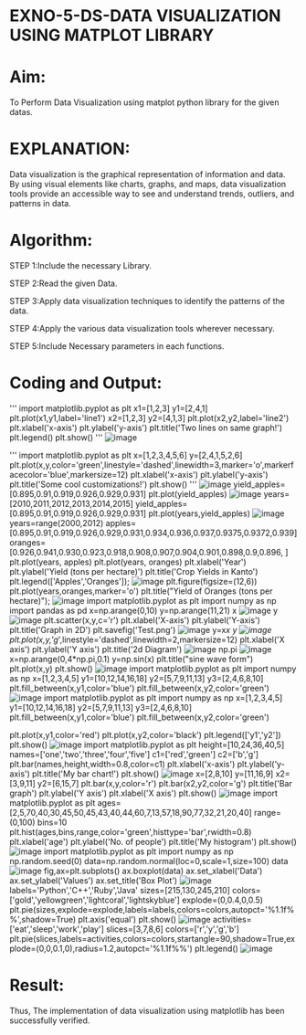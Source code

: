 # EXNO-5-DS-DATA VISUALIZATION USING MATPLOT LIBRARY

# Aim:
  To Perform Data Visualization using matplot python library for the given datas.

# EXPLANATION:
Data visualization is the graphical representation of information and data. By using visual elements like charts, graphs, and maps, data visualization tools provide an accessible way to see and understand trends, outliers, and patterns in data.

# Algorithm:
STEP 1:Include the necessary Library.

STEP 2:Read the given Data.

STEP 3:Apply data visualization techniques to identify the patterns of the data.

STEP 4:Apply the various data visualization tools wherever necessary.

STEP 5:Include Necessary parameters in each functions.

# Coding and Output:
'''
import matplotlib.pyplot as plt
x1=[1,2,3]
y1=[2,4,1]
plt.plot(x1,y1,label='line1')
x2=[1,2,3]
y2=[4,1,3]
plt.plot(x2,y2,label='line2')
plt.xlabel('x-axis')
plt.ylabel('y-axis')
plt.title('Two lines on same graph!')
plt.legend()
plt.show()
'''
![image](https://github.com/user-attachments/assets/1bff390d-1e13-4130-a4c0-bf206ab6777c)

'''
import matplotlib.pyplot as plt
x=[1,2,3,4,5,6]
y=[2,4,1,5,2,6]
plt.plot(x,y,color='green',linestyle='dashed',linewidth=3,marker='o',markerfacecolor='blue',markersize=12)
plt.xlabel('x-axis')
plt.ylabel('y-axis')
plt.title('Some cool customizations!')
plt.show()
'''
![image](https://github.com/user-attachments/assets/0ac59afc-8a37-46ac-8e53-769ebacfea9a)
yield_apples=[0.895,0.91,0.919,0.926,0.929,0.931]
plt.plot(yield_apples)
![image](https://github.com/user-attachments/assets/5d843b6f-909c-4ebd-ad4f-6c5c0c56b752)
years=[2010,2011,2012,2013,2014,2015]
yield_apples=[0.895,0.91,0.919,0.926,0.929,0.931]
plt.plot(years,yield_apples)
![image](https://github.com/user-attachments/assets/c0f93092-6c54-4c12-bba4-d930513797a0)
years=range(2000,2012)
apples=[0.895,0.91,0.919,0.926,0.929,0.931,0.934,0.936,0.937,0.9375,0.9372,0.939]
oranges=[0.926,0.941,0.930,0.923,0.918,0.908,0.907,0.904,0.901,0.898,0.9,0.896, ]
plt.plot(years, apples)
plt.plot(years, oranges)
plt.xlabel('Year')
plt.ylabel('Yield (tons per hectare)')
plt.title('Crop Yields in Kanto')
plt.legend(['Apples','Oranges']);
![image](https://github.com/user-attachments/assets/731a3080-3b93-4e49-a11d-03771ff96acf)
plt.figure(figsize=(12,6))
plt.plot(years,oranges,marker='o')
plt.title("Yield of Oranges (tons per hectare)");
![image](https://github.com/user-attachments/assets/20fd9119-b82a-4b6a-8d78-b3e1c9b2672b)
import matplotlib.pyplot as plt
import numpy as np
import pandas as pd
x=np.arange(0,10)
y=np.arange(11,21)
x
![image](https://github.com/user-attachments/assets/231bc848-964e-4e4b-9325-64c8f87b4456)
y
![image](https://github.com/user-attachments/assets/84be516a-9adb-4b8a-afa9-66284ccbfc6f)
plt.scatter(x,y,c='r')
plt.xlabel('X-axis')
plt.ylabel('Y-axis')
plt.title('Graph in 2D')
plt.savefig('Test.png')
![image](https://github.com/user-attachments/assets/6c704c92-72ec-4604-936c-9f7f4f3a67cb)
y=x*x
y
![image](https://github.com/user-attachments/assets/bb38a363-08f3-46c2-8700-a303f343a086)
plt.plot(x,y,'g*',linestyle='dashed',linewidth=2,markersize=12)
plt.xlabel('X axis')
plt.ylabel('Y axis')
plt.title('2d Diagram')
![image](https://github.com/user-attachments/assets/76dede53-fb9e-454b-93fc-43833770db13)
np.pi
![image](https://github.com/user-attachments/assets/9d656eaf-367e-47ec-ae0d-e5369b79738f)
x=np.arange(0,4*np.pi,0.1)
y=np.sin(x)
plt.title("sine wave form")
plt.plot(x,y)
plt.show()
![image](https://github.com/user-attachments/assets/9dc687ea-39fd-4a9a-8375-a3473bcb486f)
import matplotlib.pyplot as plt
import numpy as np
x=[1,2,3,4,5]
y1=[10,12,14,16,18]
y2=[5,7,9,11,13]
y3=[2,4,6,8,10]
plt.fill_between(x,y1,color='blue')
plt.fill_between(x,y2,color='green')
![image](https://github.com/user-attachments/assets/b3c73545-f193-4ed0-ad2e-bb1ab5100b29)
import matplotlib.pyplot as plt
import numpy as np
x=[1,2,3,4,5]
y1=[10,12,14,16,18]
y2=[5,7,9,11,13]
y3=[2,4,6,8,10]
plt.fill_between(x,y1,color='blue')
plt.fill_between(x,y2,color='green')

plt.plot(x,y1,color='red')
plt.plot(x,y2,color='black')
plt.legend(['y1','y2'])
plt.show()
![image](https://github.com/user-attachments/assets/1832ab8c-6055-4e88-bca6-60b055986d9e)
import matplotlib.pyplot as plt
height=[10,24,36,40,5]
names=['one','two','three','four','five']
c1=['red','green']
c2=['b','g']
plt.bar(names,height,width=0.8,color=c1)
plt.xlabel('x-axis')
plt.ylabel('y-axis')
plt.title('My bar chart!')
plt.show()
![image](https://github.com/user-attachments/assets/30efb37a-e407-4761-8e9b-720aabc73255)
x=[2,8,10]
y=[11,16,9]
x2=[3,9,11]
y2=[6,15,7]
plt.bar(x,y,color='r')
plt.bar(x2,y2,color='g')
plt.title('Bar graph')
plt.ylabel('Y axis')
plt.xlabel('X axis')
plt.show()
![image](https://github.com/user-attachments/assets/262b664c-b471-4cbc-93da-aa9d7c5f9117)
import matplotlib.pyplot as plt
ages=[2,5,70,40,30,45,50,45,43,40,44,60,7,13,57,18,90,77,32,21,20,40]
range=(0,100)
bins=10
plt.hist(ages,bins,range,color='green',histtype='bar',rwidth=0.8)
plt.xlabel('age')
plt.ylabel('No. of people')
plt.title('My histogram')
plt.show()
![image](https://github.com/user-attachments/assets/4493aafc-9f5f-4010-b0d2-889c75f235c0)
import matplotlib.pyplot as plt
import numpy as np
np.random.seed(0)
data=np.random.normal(loc=0,scale=1,size=100)
data
![image](https://github.com/user-attachments/assets/8a0e812a-2ddf-47e1-ad54-c25f4ac4a541)
fig,ax=plt.subplots()
ax.boxplot(data)
ax.set_xlabel('Data')
ax.set_ylabel('Values')
ax.set_title('Box Plot')
![image](https://github.com/user-attachments/assets/1f0790e3-5785-4c19-a010-d9c11e7ce1a4)
labels='Python','C++','Ruby','Java'
sizes=[215,130,245,210]
colors=['gold','yellowgreen','lightcoral','lightskyblue']
explode=(0,0.4,0,0.5)
plt.pie(sizes,explode=explode,labels=labels,colors=colors,autopct='%1.1f%%',shadow=True)
plt.axis('equal')
plt.show()
![image](https://github.com/user-attachments/assets/dd4acc87-b46d-4373-972b-8e844aebced3)
activities=['eat','sleep','work','play']
slices=[3,7,8,6]
colors=['r','y','g','b']
plt.pie(slices,labels=activities,colors=colors,startangle=90,shadow=True,explode=(0,0,0.1,0),radius=1.2,autopct='%1.1f%%')
plt.legend()
![image](https://github.com/user-attachments/assets/1ed9a474-f629-4313-a8de-902f526df944)




 

# Result:
 Thus, The implementation of data visualization using matplotlib has been successfully verified.


